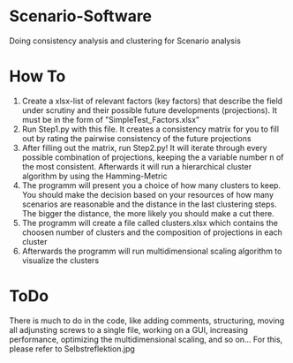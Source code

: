 # Scenario-Software
 Doing consistency analysis and clustering for Scenario analysis
 
 # How To
 1. Create a xlsx-list of relevant factors (key factors) that describe the field under scrutiny and their possible future developments (projections). It must be in the form of "SimpleTest_Factors.xlsx"
 2. Run Step1.py with this file. It creates a consistency matrix for you to fill out by rating the pairwise consistency of the future projections
 3. After filling out the matrix, run Step2.py! It will iterate through every possible combination of projections, keeping the a variable number n of the most consistent. Afterwards it will run a hierarchical cluster algorithm by using the Hamming-Metric
 4. The programm will present you a choice of how many clusters to keep. You should make the decision based on your resources of how many scenarios are reasonable and the distance in the last clustering steps. The bigger the distance, the more likely you should make a cut there.
 5. The programm will create a file called clusters.xlsx which contains the choosen number of clusters and the composition of projections in each cluster
 6. Afterwards the programm will run multidimensional scaling algorithm to visualize the clusters
 
 
 
 # ToDo
 There is much to do in the code, like adding comments, structuring, moving all adjunsting screws to a single file, working on a GUI, increasing performance, optimizing the multidimensional scaling, and so on...
 For this, please refer to Selbstreflektion.jpg
